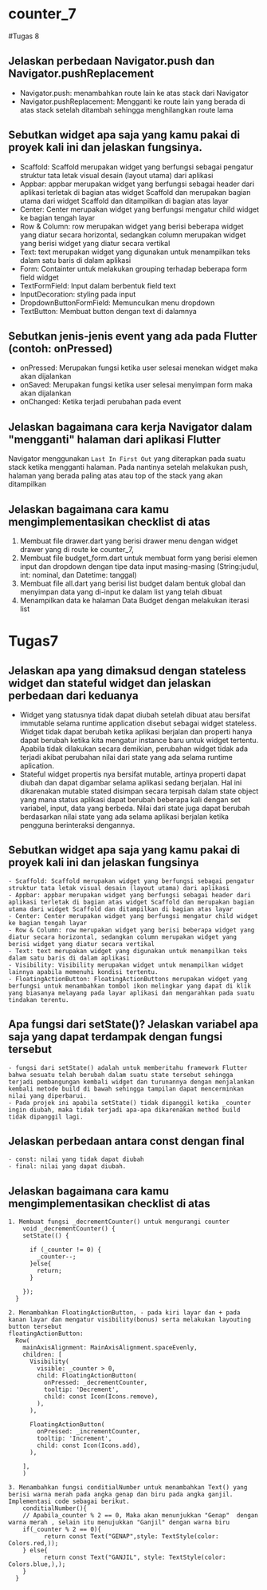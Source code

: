 # counter_7

#Tugas 8
## Jelaskan perbedaan Navigator.push dan Navigator.pushReplacement
- Navigator.push: menambahkan route lain ke atas stack dari Navigator
- Navigator.pushReplacement: Mengganti ke route lain yang berada di atas stack setelah ditambah sehingga menghilangkan route lama

## Sebutkan widget apa saja yang kamu pakai di proyek kali ini dan jelaskan fungsinya.
- Scaffold: Scaffold merupakan widget yang berfungsi sebagai pengatur struktur tata letak visual desain (layout utama) dari aplikasi
- Appbar: appbar merupakan widget yang berfungsi sebagai header dari aplikasi terletak di bagian atas widget Scaffold dan merupakan bagian utama dari widget Scaffold dan ditampilkan di bagian atas layar
- Center: Center merupakan widget yang berfungsi mengatur child widget ke bagian tengah layar  
- Row & Column: row merupakan widget yang berisi beberapa widget yang diatur secara horizontal, sedangkan column merupakan widget yang berisi widget yang diatur secara vertikal
- Text: text merupakan widget yang digunakan untuk menampilkan teks dalam satu baris di dalam aplikasi
- Form: Containter untuk melakukan grouping terhadap beberapa form field widget
- TextFormField: Input dalam berbentuk field text
- InputDecoration: styling pada input
- DropdownButtonFormField: Memunculkan menu dropdown
- TextButton: Membuat button dengan text di dalamnya

## Sebutkan jenis-jenis event yang ada pada Flutter (contoh: onPressed)
- onPressed: Merupakan fungsi ketika user selesai menekan widget maka akan dijalankan
- onSaved: Merupakan fungsi ketika user selesai menyimpan form maka akan dijalankan
- onChanged: Ketika terjadi perubahan pada event

## Jelaskan bagaimana cara kerja Navigator dalam "mengganti" halaman dari aplikasi Flutter
Navigator menggunakan `Last In First Out` yang diterapkan pada suatu stack ketika mengganti halaman. Pada nantinya setelah melakukan push, halaman yang berada paling atas atau top of the stack yang akan ditampilkan

## Jelaskan bagaimana cara kamu mengimplementasikan checklist di atas
1. Membuat file drawer.dart yang berisi drawer menu dengan widget drawer yang di route ke counter_7, 
2. Membuat file budget_form.dart untuk membuat form yang berisi elemen input dan dropdown dengan tipe data input masing-masing (String:judul,  int: nominal, dan Datetime: tanggal)
3. Membuat file all.dart yang berisi list budget dalam bentuk global dan menyimpan data yang di-input ke dalam list yang telah dibuat
4. Menampilkan data ke halaman Data Budget dengan melakukan iterasi list












# Tugas7
## Jelaskan apa yang dimaksud dengan stateless widget dan stateful widget dan jelaskan perbedaan dari keduanya
  - Widget yang statusnya tidak dapat diubah setelah dibuat atau bersifat immutable selama runtime application disebut sebagai widget stateless. Widget tidak dapat berubah ketika aplikasi berjalan dan properti hanya dapat berubah ketika kita mengatur instance baru untuk widget tertentu. Apabila tidak dilakukan secara demikian, perubahan widget tidak ada terjadi akibat perubahan nilai dari state yang ada selama runtime aplication.
  - Stateful widget propertis nya bersifat mutable, artinya properti dapat diubah dan dapat digambar selama aplikasi sedang berjalan. Hal ini dikarenakan mutable stated disimpan secara terpisah dalam state object yang mana status aplikasi dapat berubah beberapa kali dengan set variabel, input, data yang berbeda. Nilai dari state juga dapat berubah berdasarkan nilai state yang ada selama aplikasi berjalan ketika pengguna berinteraksi dengannya.  

## Sebutkan widget apa saja yang kamu pakai di proyek kali ini dan jelaskan fungsinya
    - Scaffold: Scaffold merupakan widget yang berfungsi sebagai pengatur struktur tata letak visual desain (layout utama) dari aplikasi
    - Appbar: appbar merupakan widget yang berfungsi sebagai header dari aplikasi terletak di bagian atas widget Scaffold dan merupakan bagian utama dari widget Scaffold dan ditampilkan di bagian atas layar
    - Center: Center merupakan widget yang berfungsi mengatur child widget ke bagian tengah layar  
    - Row & Column: row merupakan widget yang berisi beberapa widget yang diatur secara horizontal, sedangkan column merupakan widget yang berisi widget yang diatur secara vertikal
    - Text: text merupakan widget yang digunakan untuk menampilkan teks dalam satu baris di dalam aplikasi
    - Visibility: Visibility merupakan widget untuk menampilkan widget lainnya apabila memenuhi kondisi tertentu.
    - FloatingActionButton: FloatingActionButtons merupakan widget yang berfungsi untuk menambahkan tombol ikon melingkar yang dapat di klik yang biasanya melayang pada layar aplikasi dan mengarahkan pada suatu tindakan terentu.


## Apa fungsi dari setState()? Jelaskan variabel apa saja yang dapat terdampak dengan fungsi tersebut   
    - fungsi dari setState() adalah untuk memberitahu framework Flutter bahwa sesuatu telah berubah dalam suatu state tersebut sehingga terjadi pembangungan kembali widget dan turunannya dengan menjalankan kembali metode build di bawah sehingga tampilan dapat mencerminkan nilai yang diperbarui.
    - Pada projek ini apabila setState() tidak dipanggil ketika _counter ingin diubah, maka tidak terjadi apa-apa dikarenakan method build tidak dipanggil lagi.
## Jelaskan perbedaan antara const dengan final
    - const: nilai yang tidak dapat diubah 
    - final: nilai yang dapat diubah. 

## Jelaskan bagaimana cara kamu mengimplementasikan checklist di atas
    1. Membuat fungsi _decrementCounter() untuk mengurangi counter
        void _decrementCounter() {
        setState(() {
          
          if (_counter != 0) {
            _counter--;
          }else{
            return; 
          }
          
        });
      }

    2. Menambahkan FloatingActionButton, - pada kiri layar dan + pada kanan layar dan mengatur visibility(bonus) serta melakukan layouting button tersebut 
    floatingActionButton: 
      Row(
        mainAxisAlignment: MainAxisAlignment.spaceEvenly,
        children: [
          Visibility(
            visible: _counter > 0,
            child: FloatingActionButton(
              onPressed: _decrementCounter,
              tooltip: 'Decrement',
              child: const Icon(Icons.remove),
            ),
          ),

          FloatingActionButton(
            onPressed: _incrementCounter,
            tooltip: 'Increment',
            child: const Icon(Icons.add),
          ),
          
        ],
        )

    3. Menambahkan fungsi conditialNumber untuk menambahkan Text() yang berisi warna merah pada angka genap dan biru pada angka ganjil. Implementasi code sebagai berikut.
        conditialNumber(){
        // Apabila_counter % 2 == 0, Maka akan menunjukkan "Genap"  dengan warna merah , selain itu menujukkan "Ganjil" dengan warna biru
        if(_counter % 2 == 0){
              return const Text("GENAP",style: TextStyle(color: Colors.red,));
        } else{
              return const Text("GANJIL", style: TextStyle(color: Colors.blue,),);
        }
      }

